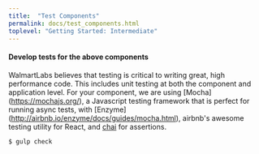 ```yaml
---
title:  "Test Components"
permalink: docs/test_components.html
toplevel: "Getting Started: Intermediate"
---
```


#### Develop tests for the above components

WalmartLabs believes that testing is critical to writing great, high performance code. This includes unit testing at both the component and application level. For your component, we are using [Mocha] (https://mochajs.org/), a Javascript testing framework that is perfect for running async tests, with [Enzyme] (http://airbnb.io/enzyme/docs/guides/mocha.html), airbnb's awesome testing utility for React, and [chai](http://chaijs.com/) for assertions.

```bash
$ gulp check
```
